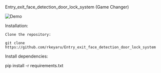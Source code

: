 Entry_exit_face_detection_door_lock_system (Game Changer)

![Demo](https://drive.google.com/file/d/12Nt5RoJA4h1DxCD1tyD9D5_Bt37M3R8f/view?usp=drivesdk)






Installation:

    Clone the repository:

    git clone https://github.com/rkeyaru/Entry_exit_face_detection_door_lock_system

Install dependencies:

pip install -r requirements.txt
